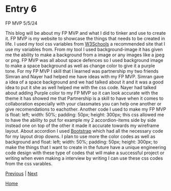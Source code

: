 # Entry 6
FP MVP 5/5/24

This blog will be about my FP MVP and what I did to tinker and use to create it. FP MVP is my website to showcase the things that needs to be created in life.
I used my tool css variables from [W3Schools](https://www.w3schools.com/css/css3_variables.asp) a recommended site that I use my variables from. 
From my tool I used background-image it has given me the ability to make a background from a image or any images like a jpeg or png. 
FP MVP was all about space defences so I used background image to make a space background as well as change color to give it a purple tone. 
For my FP MVP I skill that I learned was partnership my two friends Simran and Nayer had helped me have ideas with my FP MVP. 
Simran gave a idea of a space background and we had talked about it and it was a good idea to put it she as well helped me with the css code.
Nayer had talked about adding Purple color to my FP MVP so it can look accurate with the theme it has showed me that Partnership is a skill
to have when it comes to collaboration especially with your classmates you can help one another or give recomendations to eachother.
Another code I used to make my FP MVP is float: left; width: 50%; padding: 50px; height: 300px; this css allowed me to have the ability to put
for example my 2 accordion-items side by side instead one on top of the other it made it accurate towards my wireframe layout. 
About accordion I used [Bootstrap](https://getbootstrap.com/docs/5.3/components/accordion/) which had all the necessary code for my layout drop downs.
I plan to use more the color codes as well as background and float: left; width: 50%; padding: 50px; height: 300px; to make the things that I want to create in
the future have a unique engineering code design with these type of codes that will make a successful project or writing when even making a interview by writing 
I can use these css codes from the css varables.






[Previous](entry05.md) | [Next](entry07.md)

[Home](../README.md)
